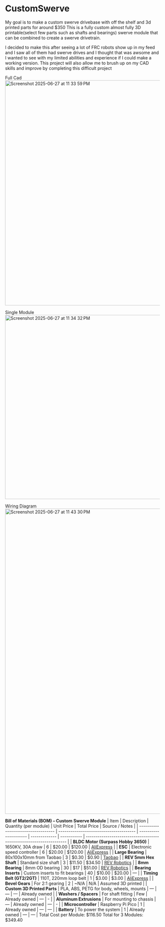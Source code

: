 # CustomSwerve
My goal is to make a custom swerve drivebase with off the shelf and 3d printed parts for around $350
This is a fully custom almost fully 3D printable(select few parts such as shafts and bearings) swerve module that can be combined to create a swerve drivetrain.

I decided to make this after seeing a lot of FRC robots show up in my feed and I saw all of them had swerve drives and I thought that was awsome and I wanted to see with my limited abilities and experience if I could make a working version. This project will also allow me to brush up on my CAD skills and improve by completing this difficult project

Full Cad
<img width="733" alt="Screenshot 2025-06-27 at 11 33 59 PM" src="https://github.com/user-attachments/assets/ea4b7cd6-1c74-4ba8-b5a9-098a8f38c166" />

Single Module
<img width="600" alt="Screenshot 2025-06-27 at 11 34 32 PM" src="https://github.com/user-attachments/assets/de6df38b-1571-49d6-824a-74390cbee5e9" />

Wiring Diagram
<img width="994" alt="Screenshot 2025-06-27 at 11 43 30 PM" src="https://github.com/user-attachments/assets/886f39c1-3d6c-4a2d-b89a-99261e4eccb7" />

**Bill of Materials (BOM) – Custom Swerve Module**
| Item                                | Description                             | Quantity (per module) | Unit Price    | Total Price | Source / Notes                                                       |
| ----------------------------------- | --------------------------------------- | --------------------- | ------------- | ----------- | -------------------------------------------------------------------- |
| **BLDC Motor (Surpass Hobby 3650)** | 1650KV, 30A draw                        | 6                     | \$20.00       | \$120.00     | [AliExpress](https://www.aliexpress.com/item/1005006812605920.html?) |
| **ESC**                             | Electronic speed controller             | 6                     | \$20.00       | \$120.00     | [AliExpress](https://www.aliexpress.com/item/1005008145047028.html?) |
| **Large Bearing**                   | 80x100x10mm from Taobao                 | 3                     | \$0.30        | \$0.90      | [Taobao](https://item.taobao.com/item.htm?id=943556619196)           |
| **REV 5mm Hex Shaft**               | Standard size shaft                     | 3                     | \$11.50       | \$34.50     | [REV Robotics](https://www.revrobotics.com/5mm-Hex-Shafts/)          |
| **8mm Bearing**                     | 8mm OD bearing                          | 30                    | \$17          | \$51.00      | [REV Robotics](https://www.revrobotics.com/rev-49-1559-pk10/)        |
| **Bearing Inserts**                 | Custom inserts to fit bearings          | 40                    | \$10.00       | \$20.00     | —                                                                    |
| **Timing Belt (GT2/2GT)**           | 110T, 220mm loop belt                   | 1                     | \$3.00        | \$3.00      | [AliExpress](https://www.aliexpress.com/item/1005004588047992.html?) |
| **Bevel Gears**                     | For 2:1 gearing                         | 2                     | \~N/A         | N/A         | Assumed 3D printed                                                   |
| **Custom 3D Printed Parts**         | PLA, ABS, PETG for body, wheels, mounts | —                     | —             | —           | Already owned                                                        |
| **Washers / Spacers**               | For shaft fitting                       | Few                   | Already owned | —           | -                                                |
| **Aluminum Extrusions**             | For mounting to chassis                 | —                     | Already owned | —           | -                                                        |
| **Microcontroller**                 | Raspberry Pi Pico                       | 1                     | Already owned | —           | —                                                                    |
| **Battery**                         | To power the system                     | 1                     | Already owned | —           | —                                                                    |
Total Cost per Module: $116.50
Total for 3 Modules: $349.40

